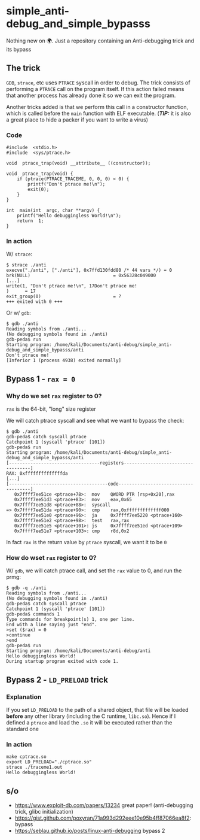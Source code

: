 
# simple_anti-debug_and_simple_bypasss
Nothing new on 🌍. Just a repository containing an Anti-debugging trick and its bypass

## The trick
`GDB`, `strace`, etc uses `PTRACE` syscall in order to debug. The trick consists of performing a `PTRACE` call on the program itself. If this action failed means that another process has already done it so we can exit the program.

Another tricks added is that we perform this call in a constructor function, which is called before the `main` function with ELF executable. (***TIP:*** it is also a great place to hide a packer if you want to write a virus)

### Code
```
#include  <stdio.h>
#include  <sys/ptrace.h>

void  ptrace_trap(void) __attribute__ ((constructor));

void  ptrace_trap(void) {
	if (ptrace(PTRACE_TRACEME, 0, 0, 0) < 0) {
		printf("Don't ptrace me!\n");
		exit(0);
	}
}

int  main(int  argc, char **argv) {
	printf("Hello debuggingless World!\n");
	return  1;
}
```
### In action
W/ `strace`:
```
$ strace ./anti 
execve("./anti", ["./anti"], 0x7ffd130fdd80 /* 44 vars */) = 0
brk(NULL)                               = 0x56328c049000
[...]
write(1, "Don't ptrace me!\n", 17Don't ptrace me!
)      = 17
exit_group(0)                           = ?
+++ exited with 0 +++
```

Or w/ `gdb`:
```
$ gdb ./anti
Reading symbols from ./anti...
(No debugging symbols found in ./anti)
gdb-peda$ run
Starting program: /home/kali/Documents/anti-debug/simple_anti-debug_and_simple_bypasss/anti 
Don't ptrace me!
[Inferior 1 (process 4938) exited normally]
```

## Bypass 1 - ```rax = 0```
### Why do we set `rax` register to 0?
`rax` is the 64-bit, "long" size register

We will catch ptrace syscall and see what we want to bypass the check:
```
$ gdb ./anti
gdb-peda$ catch syscall ptrace
Catchpoint 1 (syscall 'ptrace' [101])
gdb-peda$ run
Starting program: /home/kali/Documents/anti-debug/simple_anti-debug_and_simple_bypasss/anti 
[----------------------------------registers-----------------------------------]
RAX: 0xffffffffffffffda 
[...]
[-------------------------------------code-------------------------------------]
   0x7ffff7ee51ce <ptrace+78>:  mov    QWORD PTR [rsp+0x20],rax
   0x7ffff7ee51d3 <ptrace+83>:  mov    eax,0x65
   0x7ffff7ee51d8 <ptrace+88>:  syscall 
=> 0x7ffff7ee51da <ptrace+90>:  cmp    rax,0xfffffffffffff000
   0x7ffff7ee51e0 <ptrace+96>:  ja     0x7ffff7ee5220 <ptrace+160>
   0x7ffff7ee51e2 <ptrace+98>:  test   rax,rax
   0x7ffff7ee51e5 <ptrace+101>: js     0x7ffff7ee51ed <ptrace+109>
   0x7ffff7ee51e7 <ptrace+103>: cmp    r8d,0x2
```
In fact `rax` is the return value by `ptrace` syscall, we want it to be `0`
 
### How do wset `rax` register to 0?
W/ `gdb`, we will catch ptrace call, and set the `rax` value to 0, and run the prmg:

    $ gdb -q ./anti
    Reading symbols from ./anti...
    (No debugging symbols found in ./anti)
    gdb-peda$ catch syscall ptrace
    Catchpoint 1 (syscall 'ptrace' [101])
    gdb-peda$ commands 1
    Type commands for breakpoint(s) 1, one per line.
    End with a line saying just "end".
    >set ($rax) = 0
    >continue
    >end
    gdb-peda$ run
    Starting program: /home/kali/Documents/anti-debug/anti 
    Hello debuggingless World!
    During startup program exited with code 1.

## Bypass 2 - ```LD_PRELOAD``` trick

### Explanation
If you set `LD_PRELOAD` to the path of a shared object, that file will be loaded **before** any other library (including the C runtime, `libc.so`).
Hence if I defined a `ptrace` and load the `.so` it will be executed rather than the standard one

### In action

```
make cptrace.so
export LD_PRELOAD="./cptrace.so"
strace ./traceme1.out
Hello debuggingless World!
```
## s/o
 - https://www.exploit-db.com/papers/13234 great paper! (anti-debugging trick, glibc initialization)
 - https://gist.github.com/poxyran/71a993d292eee10e95b4ff87066ea8f2: bypass 
 - https://seblau.github.io/posts/linux-anti-debugging bypass 2


